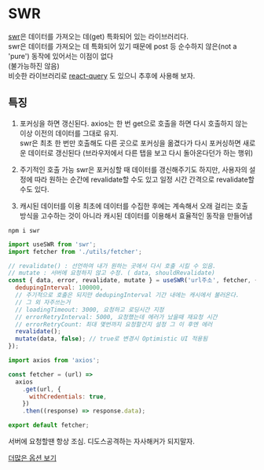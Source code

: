 # SWR

[swr](https://github.com/vercel/swr)은 데이터를 가져오는 데(get) 특화되어 있는 라이브러리다.<br>
swr은 데이터를 가져오는 데 특화되어 있기 때문에 post 등 순수하지 않은(not a 'pure') 동작에 있어서는 이점이 없다<br>
(불가능하진 않음)
<br>
비슷한 라이브러리로 [react-query](https://react-query.tanstack.com/) 도 있으니 추후에 사용해 보자.

## 특징

1. 포커싱을 하면 갱신된다.
   axios는 한 번 get으로 호출을 하면 다시 호출하지 않는 이상 이전의 데이터를 그대로 유지.
   <br>
   swr은 최초 한 번만 호출해도 다른 곳으로 포커싱을 옮겼다가 다시 포커싱하면 새로운 데이터로 갱신된다 (브라우저에서 다른 탭을 보고 다시 돌아온다던가 하는 행위)

2. 주기적인 호출 가능
   swr은 포커싱할 때 데이터를 갱신해주기도 하지만, 사용자의 설정에 따라 원하는 순간에 revalidate할 수도 있고 일정 시간 간격으로 revalidate할 수도 있다.

3. 캐시된 데이터를 이용
   최초에 데이터를 수집한 후에는 계속해서 오래 걸리는 호출 방식을 고수하는 것이 아니라 캐시된 데이터를 이용해서 효율적인 동작을 만들어냄

```
npm i swr
```

```js
import useSWR from 'swr';
import fetcher from './utils/fetcher';

// revalidate() : 선언하여 내가 원하는 곳에서 다시 호출 시킬 수 있음.
// mutate : 서버에 요청하지 않고 수정. ( data, shouldRevalidate)
const { data, error, revalidate, mutate } = useSWR('url주소', fetcher, {
  dedupingInterval: 100000,
  // 주기적으로 호출은 되지만 dedupingInterval 기간 내에는 캐시에서 불러온다.
  // 그 외 자주쓰는거
  // loadingTimeout: 3000, 요청하고 로딩시간 지정
  // errorRetryInterval: 5000, 요청했는데 에러가 났을때 재요청 시간
  // errorRetryCount: 최대 몇번까지 요청할건지 설정 그 이 후엔 에러
  revalidate();
  mutate(data, false); // true로 변경시 Optimistic UI 적용됨
});
```

```js
import axios from 'axios';

const fetcher = (url) =>
  axios
    .get(url, {
      withCredentials: true,
    })
    .then((response) => response.data);

export default fetcher;
```

서버에 요청할땐 항상 조심. 디도스공격하는 자사해커가 되지말자.

[더많은 옵션 보기](https://github.com/vercel/swr)
